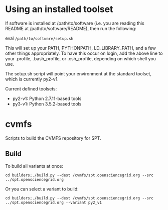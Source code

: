 # Using an installed toolset


If software is installed at /path/to/software (i.e. you are reading this README
at /path/to/software/README), then run the following:

eval `/path/to/software/setup.sh`

This will set up your PATH, PYTHONPATH, LD_LIBRARY_PATH, and a few other things
appropriately. To have this occur on login, add the above line to your .profile,
.bash_profile, or .csh_profile, depending on which shell you use.

The setup.sh script will point your environment at the standard toolset, which
is currently py2-v1.

Current defined toolsets:

- py2-v1: Python 2.7.11-based tools
- py3-v1: Python 3.5.2-based tools


# cvmfs
Scripts to build the CVMFS repository for SPT.

## Build

To build all variants at once:

`cd builders;./build.py --dest /cvmfs/spt.opensciencegrid.org --src ../spt.opensciencegrid.org`

Or you can select a variant to build:

`cd builders;./build.py --dest /cvmfs/spt.opensciencegrid.org --src ../spt.opensciencegrid.org --variant py2_v1`
